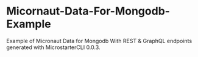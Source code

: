 # Micornaut-Data-For-Mongodb-Example
Example of Micronaut Data for Mongodb With REST &amp; GraphQL endpoints generated with MicrostarterCLI 0.0.3. 
